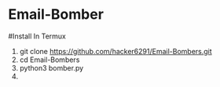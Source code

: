 # Email-Bomber

#Install In Termux
1. git clone https://github.com/hacker6291/Email-Bombers.git
2. cd Email-Bombers
3. python3 bomber.py
4.
